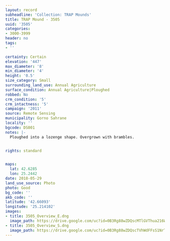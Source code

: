 ```yaml
---
layout: record
subheadline: 'Collection: TRAP Mounds'
title: TRAP Mound - 3505
uuid: '3505'
categories:
- 3000-3999
header: no
tags:
- ''

certainty: Certain
elevation: '447'
max_diameter: '8'
min_diameter: '4'
height: '0.5'
size_category: Small
surrounding_land_use: Annual Agriculture
surface_condition: Annual Agriculture|Ploughed
robbed: No
crm_condition: '5'
crm_intactness: '5'
campaign: '2011'
source: Remote Sensing
municipality: Gorno Sahrane
locality: ''
bgcode: DS001
notes: |-
  Ploughed into a lozenge shape. Overgrown with brambles.


rights: standard


maps:
  lat: 42.6285
  lon: 25.2442
date: 2018-05-29
land_use_source: Photo
photo: Good
bg_code: ''
akb_code: ''
latitude: '42.66093'
longitude: '25.214102'
images:
- title: 3505_Overview_E.dng
  image_path: https://drive.google.com/uc?id=0B3Rg88wZDQscMTlGVThua216WEk
- title: 3505_Overview_S.dng
  image_path: https://drive.google.com/uc?id=0B3Rg88wZDQscTVhWdFFsS1NrTDQ
---
```

